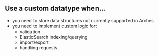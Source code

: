 ## Use a custom datatype when...

- you need to store data structures not currently supported in Arches
- you need to implement custom logic for:
    - validation
    - ElasticSearch indexing/querying
    - import/export
    - handling requests
